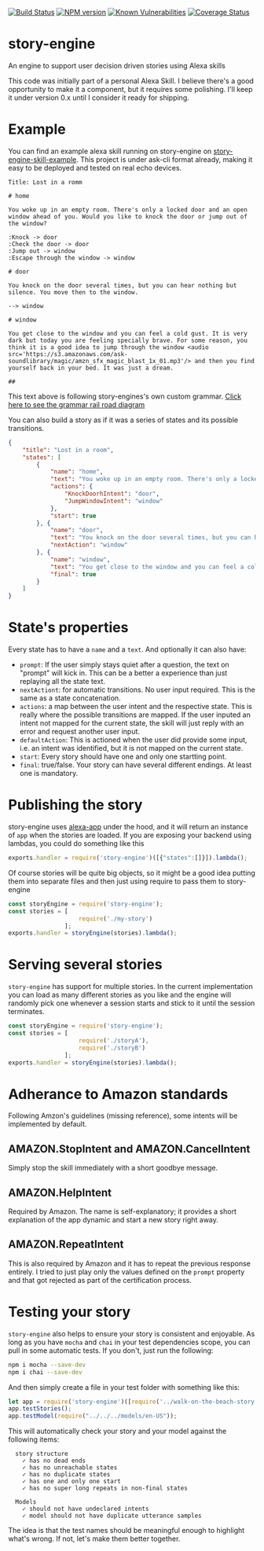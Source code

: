 [![Build Status](https://travis-ci.org/trofo-systems/story-engine.svg?branch=master)](https://travis-ci.org/trofo-systems/story-engine)
[![NPM version](https://img.shields.io/npm/v/story-engine.svg)](https://www.npmjs.com/package/story-engine)
[![Known Vulnerabilities](https://snyk.io/test/github/trofo-systems/story-engine/badge.svg?targetFile=package.json)](https://snyk.io/test/github/trofo-systems/story-engine?targetFile=package.json)
[![Coverage Status](https://coveralls.io/repos/github/trofo-systems/story-engine/badge.svg?branch=master)](https://coveralls.io/github/trofo-systems/story-engine?branch=master)
# story-engine
An engine to support user decision driven stories using Alexa skills

This code was initially part of a personal Alexa Skill. I believe there's a good opportunity to make it a component, but it requires some polishing. I'll keep it under version 0.x until I consider it ready for shipping.

# Example

You can find an example alexa skill running on story-engine on [story-engine-skill-example](https://github.com/trofo-systems/story-engine-skill-example). This project is under ask-cli format already, making it easy to be deployed and tested on real echo devices.

```
Title: Lost in a romm

# home

You woke up in an empty room. There's only a locked door and an open window ahead of you. Would you like to knock the door or jump out of the window?

:Knock -> door
:Check the door -> door
:Jump out -> window
:Escape through the window -> window

# door

You knock on the door several times, but you can hear nothing but silence. You move then to the window.

--> window

# window

You get close to the window and you can feel a cold gust. It is very dark but today you are feeling specially brave. For some reason, you think it is a good idea to jump through the window <audio src='https://s3.amazonaws.com/ask-soundlibrary/magic/amzn_sfx_magic_blast_1x_01.mp3'/> and then you find yourself back in your bed. It was just a dream.

##
```

This text above is following story-engines's own custom grammar. [Click here to see the grammar rail road diagram](docs/grammar-rail-road.png)


You can also build a story as if it was a series of states and its possible transitions.

```json
{
    "title": "Lost in a room",
    "states": [
        {
            "name": "home",
            "text": "You woke up in an empty room. There's only a locked door and an open window ahead of you. Would you like to knock the door or jump out of the window?",
            "actions": {
                "KnockDoorhIntent": "door",
                "JumpWindowIntent": "window"
            },
            "start": true
        }, {
            "name": "door",
            "text": "You knock on the door several times, but you can hear nothing but silence. You move then to the window.",
            "nextAction": "window"
        }, {
            "name": "window",
            "text": "You get close to the window and you can feel a cold gust. It is very dark but today you are feeling specially brave. For some reason, you think it is a good idea to jump through the window <audio src='https://s3.amazonaws.com/ask-soundlibrary/magic/amzn_sfx_magic_blast_1x_01.mp3'/> and then you find yourself back in your bed. It was just a dream.",
            "final": true
        }
    ]
}

```
# State's properties

Every state has to have a `name` and a `text`. And optionally it can also have:

* `prompt`: If the user simply stays quiet after a question, the text on "prompt" will kick in. This can be a better a experience than just replaying all the state text.
* `nextActiont`: for automatic transitions. No user input required. This is the same as a state concatenation.
* `actions`: a map between the user intent and the respective state. This is really where the possible transitions are mapped. If the user inputed an intent not mapped for the current state, the skill will just reply with an error and request another user input.
* `defaultAction`: This is actioned when the user did provide some input, i.e. an intent was identified, but it is not mapped on the current state.
* `start`: Every story should have one and only one startting point.
* `final`: true/false. Your story can have several different endings. At least one is mandatory.

# Publishing the story

story-engine uses [alexa-app](https://github.com/alexa-js/alexa-app) under the hood, and it will return an instance of `app` when the stories are loaded.
If you are exposing your backend using lambdas, you could do something like this

```javascript
exports.handler = require('story-engine')([{"states":[]}]).lambda();
```

Of course stories will be quite big objects, so it might be a good idea putting them into separate files and then just using require to pass them to story-engine

```javascript
const storyEngine = require('story-engine');
const stories = [
                    require('./my-story')
                ];
exports.handler = storyEngine(stories).lambda();
```

# Serving several stories

`story-engine` has support for multiple stories. In the current implementation you can load as many different stories as you like and the engine will randomly pick one whenever a session starts and stick to it until the session terminates.

```javascript
const storyEngine = require('story-engine');
const stories = [
                    require('./storyA'),
                    require('./storyB')
                ];
exports.handler = storyEngine(stories).lambda();
```

# Adherance to Amazon standards

Following Amzon's guidelines (missing reference), some intents will be implemented by default.

## AMAZON.StopIntent and AMAZON.CancelIntent

Simply stop the skill immediately with a short goodbye message.

## AMAZON.HelpIntent

Required by Amazon. The name is self-explanatory; it provides a short explanation of the app dynamic and start a new story right away.

## AMAZON.RepeatIntent

This is also required by Amazon and it has to repeat the previous response entirely. I tried to just play only the values defined on the `prompt` property and that got rejected as part of the certification process.

# Testing your story

`story-engine` also helps to ensure your story is consistent and enjoyable. As long as you have `mocha` and `chai` in your test dependencies scope, you can pull in some automatic tests. If you don't, just run the following:

```bash
npm i mocha --save-dev
npm i chai --save-dev
```

And then simply create a file in your test folder with something like this:

```javascript
let app = require('story-engine')([require('../walk-on-the-beach-story')]);
app.testStories();
app.testModel(require("../../../models/en-US"));
```

This will automatically check your story and your model against the following items:

```
  story structure
    ✓ has no dead ends
    ✓ has no unreachable states
    ✓ has no duplicate states
    ✓ has one and only one start
    ✓ has no super long repeats in non-final states

  Models
    ✓ should not have undeclared intents
    ✓ model should not have duplicate utterance samples
```

The idea is that the test names should be meaningful enough to highlight what's wrong. If not, let's make them better together.